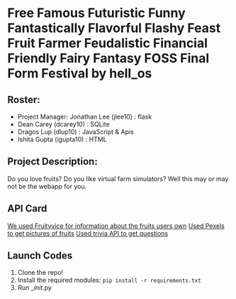 # Free Famous Futuristic Funny Fantastically Flavorful Flashy Feast Fruit Farmer Feudalistic Financial Friendly Fairy Fantasy FOSS Final Form Festival by hell_os 

## Roster:
- Project Manager: Jonathan Lee (jlee10) : flask
- Dean Carey (dcarey10) : SQLite
- Dragos Lup (dlup10) : JavaScript & Apis
- Ishita Gupta (igupta10) : HTML

## Project Description: 
Do you love fruits? Do you like virtual farm simulators? Well this may or may not be the webapp for you. 

## API Card
[We used Fruityvice for information about the fruits users own](https://github.com/stuy-softdev/notes-and-code20-21/blob/master/api_kb/411_on_Fruityvice.md)
[Used Pexels to get pictures of fruits](https://github.com/stuy-softdev/notes-and-code20-21/blob/master/api_kb/411_on_Pexels.md)
[Used trivia API to get questions](https://github.com/stuy-softdev/notes-and-code20-21/blob/master/api_kb/411_on_OpenTriviaDB.md)

## Launch Codes
1. Clone the repo!
2. Install the required modules: `pip install -r requirements.txt`
3. Run \__init_.py